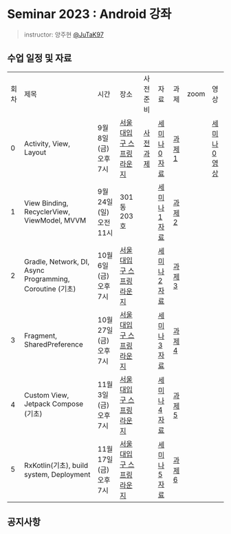 # Seminar 2023 : Android 강좌

> instructor: 양주현 [@JuTaK97](https://github.com/JuTaK97)

## 수업 일정 및 자료
<table>
  <tr>
    <td>회차</td>
    <td>제목</td>
    <td>시간</td>
    <td>장소</td>
    <td>사전 준비</td>
    <td>자료</td>
    <td>과제</td>
    <td>zoom</td>
    <td>영상</td>
  </tr>
  <tr>
    <td>0</td>
    <td>Activity, View, Layout</td>
    <td>9월 8일 (금) 오후 7시</td>
    <td><a href="https://map.naver.com/p/entry/place/1754510954?placePath=%2Fhome&c=15.00,0,0,0,dh">서울대입구 스프링라운지</a></td>
    <td><a href="https://github.com/wafflestudio/seminar-2023-android-assignment/tree/main/assignment-0">사전 과제</a></td>
    <td><a href="https://github.com/wafflestudio/seminar-2023/blob/main/android/seminar_0/Seminar%200.pdf">세미나 0 자료</a></td>
    <td><a href="https://github.com/wafflestudio/seminar-2023-android-assignment/tree/main/assignment-1">과제 1</a></td>
    <td><a href=""></a></td>
    <td><a href="https://www.youtube.com/playlist?list=PLoHXQ9xKafZOtyvtbPm8-si0x2xbgfB7T">세미나 0 영상</a></td>
  </tr>
  <tr>
    <td>1</td>
    <td>View Binding, RecyclerView, ViewModel, MVVM</td>
    <td>9월 24일 (일) 오전 11시</td>
    <td>301동 203호</td>
    <td><a href=""></a></td>
    <td><a href="https://github.com/wafflestudio/seminar-2023/blob/android/main/android/seminar_1/Seminar%201.pdf">세미나 1 자료</a></td>
    <td><a href="https://github.com/wafflestudio/seminar-2023-android-assignment/tree/main/assignment-2">과제 2</a></td>
    <td><a href=""></a></td>
    <td><a href=""></a></td>
  </tr>
  <tr>
    <td>2</td>
    <td>Gradle, Network, DI, Async Programming, Coroutine (기초)</td>
    <td>10월 6일 (금) 오후 7시</td>
    <td><a href="https://map.naver.com/p/entry/place/1754510954?placePath=%2Fhome&c=15.00,0,0,0,dh">서울대입구 스프링라운지</a></td>
    <td><a href=""></a></td>
    <td><a href="https://github.com/wafflestudio/seminar-2023/blob/android/main/android/seminar_2/Seminar%202.pdf">세미나 2 자료</a></td>
    <td><a href="https://github.com/wafflestudio/seminar-2023-android-assignment/tree/main/assignment-3">과제 3</a></td>
    <td><a href=""></a></td>
    <td><a href=""></a></td>
  </tr>
  <tr>
    <td>3</td>
    <td>Fragment, SharedPreference</td>
    <td>10월 27일 (금) 오후 7시</td>
    <td><a href="https://map.naver.com/p/entry/place/1754510954?placePath=%2Fhome&c=15.00,0,0,0,dh">서울대입구 스프링라운지</a></td>
    <td><a href=""></a></td>
    <td><a href="https://github.com/wafflestudio/seminar-2023/blob/android/main/android/seminar_3/Seminar%203.pdf">세미나 3 자료</a></td>
    <td><a href="https://github.com/wafflestudio/seminar-2023-android-assignment/tree/main/assignment-4">과제 4</a></td>
    <td><a href=""></a></td>
    <td><a href=""></a></td>
  </tr>
  <tr>
    <td>4</td>
    <td>Custom View, Jetpack Compose (기초)</td>
    <td>11월 3일 (금) 오후 7시</td>
    <td><a href="https://map.naver.com/p/entry/place/1754510954?placePath=%2Fhome&c=15.00,0,0,0,dh">서울대입구 스프링라운지</a></td>
    <td><a href=""></a></td>
    <td><a href="https://github.com/wafflestudio/seminar-2023/blob/android/main/android/seminar_4/Seminar%204.pdf">세미나 4 자료</a></td>
    <td><a href="https://github.com/wafflestudio/seminar-2023-android-assignment/tree/main/assignment-5">과제 5</a></td>
    <td><a href=""></a></td>
    <td><a href=""></a></td>
  </tr>
  <tr>
    <td>5</td>
    <td>RxKotlin(기초), build system, Deployment</td>
    <td>11월 17일 (금) 오후 7시</td>
    <td><a href="https://map.naver.com/p/entry/place/1754510954?placePath=%2Fhome&c=15.00,0,0,0,dh">서울대입구 스프링라운지</a></td>
    <td><a href=""></a></td>
    <td><a href="https://github.com/wafflestudio/seminar-2023/blob/android/main/android/seminar_5/Seminar%205.pdf">세미나 5 자료</a></td>
    <td><a href="https://github.com/wafflestudio/seminar-2023-android-assignment/tree/main/assignment-6">과제 6</a></td>
    <td><a href=""></a></td>
    <td><a href=""></a></td>
  </tr>
  </table>

## 공지사항
